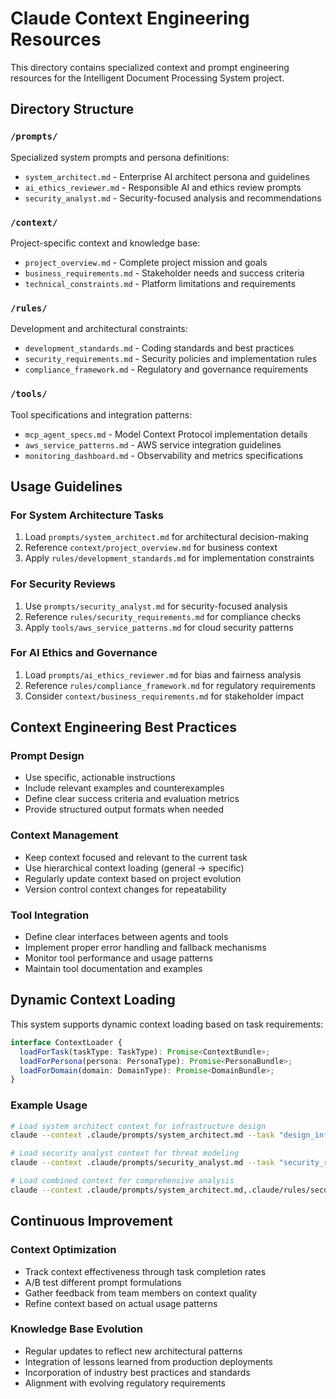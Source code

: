 # Claude Context Engineering Resources

This directory contains specialized context and prompt engineering resources for the Intelligent Document Processing System project.

## Directory Structure

### `/prompts/`
Specialized system prompts and persona definitions:
- `system_architect.md` - Enterprise AI architect persona and guidelines
- `ai_ethics_reviewer.md` - Responsible AI and ethics review prompts
- `security_analyst.md` - Security-focused analysis and recommendations

### `/context/`
Project-specific context and knowledge base:
- `project_overview.md` - Complete project mission and goals
- `business_requirements.md` - Stakeholder needs and success criteria
- `technical_constraints.md` - Platform limitations and requirements

### `/rules/`
Development and architectural constraints:
- `development_standards.md` - Coding standards and best practices
- `security_requirements.md` - Security policies and implementation rules
- `compliance_framework.md` - Regulatory and governance requirements

### `/tools/`
Tool specifications and integration patterns:
- `mcp_agent_specs.md` - Model Context Protocol implementation details
- `aws_service_patterns.md` - AWS service integration guidelines
- `monitoring_dashboard.md` - Observability and metrics specifications

## Usage Guidelines

### For System Architecture Tasks
1. Load `prompts/system_architect.md` for architectural decision-making
2. Reference `context/project_overview.md` for business context
3. Apply `rules/development_standards.md` for implementation constraints

### For Security Reviews
1. Use `prompts/security_analyst.md` for security-focused analysis
2. Reference `rules/security_requirements.md` for compliance checks
3. Apply `tools/aws_service_patterns.md` for cloud security patterns

### For AI Ethics and Governance
1. Load `prompts/ai_ethics_reviewer.md` for bias and fairness analysis
2. Reference `rules/compliance_framework.md` for regulatory requirements
3. Consider `context/business_requirements.md` for stakeholder impact

## Context Engineering Best Practices

### Prompt Design
- Use specific, actionable instructions
- Include relevant examples and counterexamples
- Define clear success criteria and evaluation metrics
- Provide structured output formats when needed

### Context Management
- Keep context focused and relevant to the current task
- Use hierarchical context loading (general → specific)
- Regularly update context based on project evolution
- Version control context changes for repeatability

### Tool Integration
- Define clear interfaces between agents and tools
- Implement proper error handling and fallback mechanisms
- Monitor tool performance and usage patterns
- Maintain tool documentation and examples

## Dynamic Context Loading

This system supports dynamic context loading based on task requirements:

```typescript
interface ContextLoader {
  loadForTask(taskType: TaskType): Promise<ContextBundle>;
  loadForPersona(persona: PersonaType): Promise<PersonaBundle>;
  loadForDomain(domain: DomainType): Promise<DomainBundle>;
}
```

### Example Usage
```bash
# Load system architect context for infrastructure design
claude --context .claude/prompts/system_architect.md --task "design_infrastructure"

# Load security analyst context for threat modeling
claude --context .claude/prompts/security_analyst.md --task "security_review"

# Load combined context for comprehensive analysis
claude --context .claude/prompts/system_architect.md,.claude/rules/security_requirements.md
```

## Continuous Improvement

### Context Optimization
- Track context effectiveness through task completion rates
- A/B test different prompt formulations
- Gather feedback from team members on context quality
- Refine context based on actual usage patterns

### Knowledge Base Evolution
- Regular updates to reflect new architectural patterns
- Integration of lessons learned from production deployments
- Incorporation of industry best practices and standards
- Alignment with evolving regulatory requirements